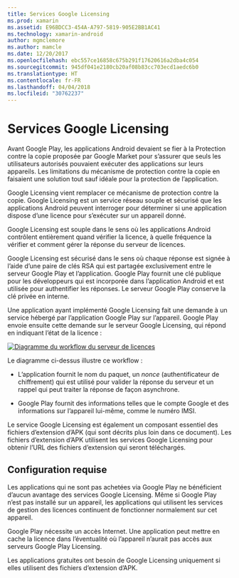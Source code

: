 ```yaml
---
title: Services Google Licensing
ms.prod: xamarin
ms.assetid: E96BDCC3-454A-A797-5819-905E2BB1AC41
ms.technology: xamarin-android
author: mgmclemore
ms.author: mamcle
ms.date: 12/20/2017
ms.openlocfilehash: ebc557ce16858c675b291f17620616a2dba4c054
ms.sourcegitcommit: 945df041e2180cb20af08b83cc703ecd1aedc6b0
ms.translationtype: HT
ms.contentlocale: fr-FR
ms.lasthandoff: 04/04/2018
ms.locfileid: "30762237"
---
```

# <a name="google-licensing-services"></a>Services Google Licensing

Avant Google Play, les applications Android devaient se fier à la Protection contre la copie proposée par Google Market pour s’assurer que seuls les utilisateurs autorisés pouvaient exécuter des applications sur leurs appareils. Les limitations du mécanisme de protection contre la copie en faisaient une solution tout sauf idéale pour la protection de l’application.

Google Licensing vient remplacer ce mécanisme de protection contre la copie.
Google Licensing est un service réseau souple et sécurisé que les applications Android peuvent interroger pour déterminer si une application dispose d’une licence pour s’exécuter sur un appareil donné.

Google Licensing est souple dans le sens où les applications Android contrôlent entièrement quand vérifier la licence, à quelle fréquence la vérifier et comment gérer la réponse du serveur de licences.

Google Licensing est sécurisé dans le sens où chaque réponse est signée à l’aide d’une paire de clés RSA qui est partagée exclusivement entre le serveur Google Play et l’application. Google Play fournit une clé publique pour les développeurs qui est incorporée dans l’application Android et est utilisée pour authentifier les réponses. Le serveur Google Play conserve la clé privée en interne.

Une application ayant implémenté Google Licensing fait une demande à un service hébergé par l’application Google Play sur l’appareil. Google Play envoie ensuite cette demande sur le serveur Google Licensing, qui répond en indiquant l’état de la licence : 

[![Diagramme du workflow du serveur de licences](google-licensing-services-images/gp-licensing-service-overview.png)](google-licensing-services-images/gp-licensing-service-overview.png#lightbox)

Le diagramme ci-dessus illustre ce workflow : 

-   L’application fournit le nom du paquet, un *nonce* (authentificateur de chiffrement) qui est utilisé pour valider la réponse du serveur et un rappel qui peut traiter la réponse de façon asynchrone. 

-   Google Play fournit des informations telles que le compte Google et des informations sur l’appareil lui-même, comme le numéro IMSI. 

Le service Google Licensing est également un composant essentiel des fichiers d’extension d’APK (qui sont décrits plus loin dans ce document). Les fichiers d’extension d’APK utilisent les services Google Licensing pour obtenir l’URL des fichiers d’extension qui seront téléchargés.


## <a name="requirements"></a>Configuration requise

Les applications qui ne sont pas achetées via Google Play ne bénéficient d’aucun avantage des services Google Licensing. Même si Google Play n’est pas installé sur un appareil, les applications qui utilisent les services de gestion des licences continuent de fonctionner normalement sur cet appareil.

Google Play nécessite un accès Internet. Une application peut mettre en cache la licence dans l’éventualité où l’appareil n’aurait pas accès aux serveurs Google Play Licensing.

Les applications gratuites ont besoin de Google Licensing uniquement si elles utilisent des fichiers d’extension d’APK.
